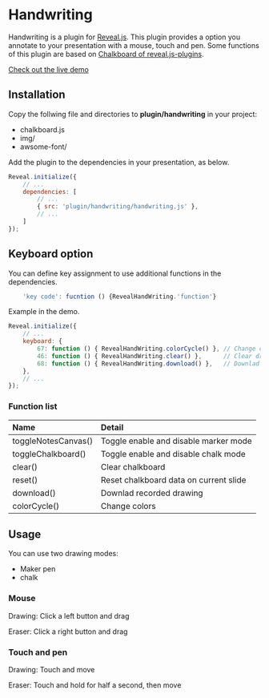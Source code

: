 # Handwriting

Handwriting is a plugin for [Reveal.js](https://github.com/hakimel/reveal.js).
This plugin provides a option you annotate to your presentation with a mouse, touch and pen.
Some functions of this plugin are based on [Chalkboard of reveal.js-plugins](https://github.com/rajgoel/reveal.js-plugins/tree/master/chalkboard).

[Check out the live demo](https://satoshifuku.github.io/handwriting/demo/demo.html)

## Installation

Copy the follwing file and directories to __plugin/handwriting__ in your project:
- chalkboard.js
- img/ 
- awsome-font/

Add the plugin to the dependencies in your presentation, as below.

```javascript
Reveal.initialize({
	// ...
	dependencies: [
		// ... 
		{ src: 'plugin/handwriting/handwriting.js' },
		// ... 
	]
});
```

## Keyboard option

You can define key assignment to use additional functions in the dependencies.

```javascript
    'key code': fucntion () {RevealHandWriting.'function'}
```

Example in the demo.

```javascript
Reveal.initialize({
	// ...
    keyboard: {
        67: function () { RevealHandWriting.colorCycle() },	// Change color with 'c'.
        46: function () { RevealHandWriting.clear() },	    // Clear drawn things with 'DEL'.
        68: function () { RevealHandWriting.download() },	// Downlad drawn things on a slide with 'd'.
    },	
	// ... 
});
```

### Function list

|Name|Detail|
|:---|:---|
|toggleNotesCanvas()|Toggle enable and disable marker mode|
|toggleChalkboard()|Toggle enable and disable chalk mode|
|clear()|Clear chalkboard|
|reset()|Reset chalkboard data on current slide|
|download()|Downlad recorded drawing|
|colorCycle()|Change colors|



## Usage

You can use two drawing modes:

- Maker pen
- chalk


### Mouse

Drawing: Click a left button and drag

Eraser: Click a right button and drag

### Touch and pen

Drawing: Touch and move

Eraser: Touch and hold for half a second, then move
